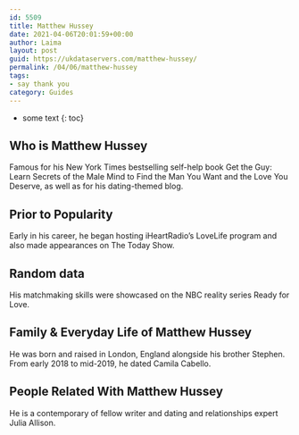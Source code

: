 ```yaml
---
id: 5509
title: Matthew Hussey
date: 2021-04-06T20:01:59+00:00
author: Laima
layout: post
guid: https://ukdataservers.com/matthew-hussey/
permalink: /04/06/matthew-hussey
tags:
- say thank you
category: Guides
---
```


* some text
{: toc}


## Who is Matthew Hussey
                  
                  
                  
Famous for his New York Times bestselling self-help book Get the Guy: Learn Secrets of the Male Mind to Find the Man You Want and the Love You Deserve, as well as for his dating-themed blog. 
                  
              
            
              
            
                
                
                
## Prior to Popularity
                  
                  
                  
Early in his career, he began hosting iHeartRadio&#8217;s LoveLife program and also made appearances on The Today Show.
                  
              
            
              
            
                
                
                
## Random data
                  
                  
                  
His matchmaking skills were showcased on the NBC reality series Ready for Love.
                  
              
            
              
            
                
                
                
## Family & Everyday Life of Matthew Hussey
                  
                  
                  
He was born and raised in London, England alongside his brother Stephen. From early 2018 to mid-2019, he dated Camila Cabello. 
                  
              
            
              
            
                
                
                
## People Related With Matthew Hussey
                  
                  
                  
He is a contemporary of fellow writer and dating and relationships expert Julia Allison.
                  
              
            
              
            
                
              
            
              
              
            
            
              
            
          
          
          